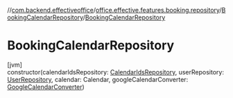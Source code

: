 //[com.backend.effectiveoffice](../../../index.md)/[office.effective.features.booking.repository](../index.md)/[BookingCalendarRepository](index.md)/[BookingCalendarRepository](-booking-calendar-repository.md)

# BookingCalendarRepository

[jvm]\
constructor(calendarIdsRepository: [CalendarIdsRepository](../../office.effective.features.calendar.repository/-calendar-ids-repository/index.md), userRepository: [UserRepository](../../office.effective.features.user.repository/-user-repository/index.md), calendar: Calendar, googleCalendarConverter: [GoogleCalendarConverter](../../office.effective.features.booking.converters/-google-calendar-converter/index.md))
